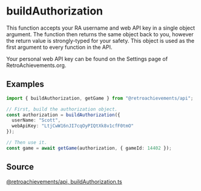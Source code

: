 # buildAuthorization

This function accepts your RA username and web API key in a single object argument. The function then returns the same object back to you, however the return value is strongly-typed for your safety. This object is used as the first argument to every function in the API.

Your personal web API key can be found on the Settings page of RetroAchievements.org.

## Examples

```ts
import { buildAuthorization, getGame } from "@retroachievements/api";

// First, build the authorization object.
const authorization = buildAuthorization({
  userName: "Scott",
  webApiKey: "LtjCwW16nJI7cqOyPIQtXk8v1cfF0tmO"
});

// Then use it.
const game = await getGame(authorization, { gameId: 14402 });
```

## Source

[@retroachievements/api, buildAuthorization.ts](https://github.dev/retroachievements/retroachievements-api-js/blob/main/src/utils/public/buildAuthorization.ts)

